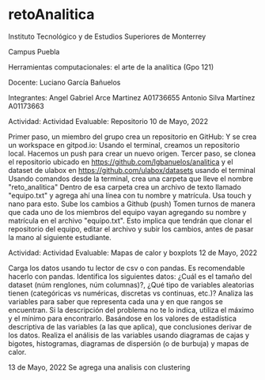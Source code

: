 # retoAnalitica

Instituto Tecnológico y de Estudios Superiores de Monterrey 

Campus Puebla 



Herramientas computacionales: el arte de la analítica (Gpo 121)

Docente: 
Luciano García Bañuelos

Integrantes:
Angel Gabriel Arce Martinez A01736655
Antonio Silva Martínez A01173663

Actividad:
Actividad Evaluable: Repositorio
10 de Mayo, 2022

Primer paso, un miembro del grupo crea un repositorio en GitHub:
Y se crea un workspace en gitpod.io:
Usando el terminal, creamos un repositorio local. Hacemos un push para crear un nuevo origen.
Tercer paso, se clonea el repositorio ubicado en https://github.com/lgbanuelos/analitica y el dataset de ulabox en https://github.com/ulabox/datasets usando el terminal
Usando comandos desde la terminal, crea una carpeta que lleve el nombre "reto_analitica"
Dentro de esa carpeta crea un archivo de texto llamado "equipo.txt" y agrega ahí una línea con tu nombre y matrícula. Usa touch y nano para esto.
Sube los cambios a Github (push)
Tomen turnos de manera que cada uno de los miembros del equipo vayan agregando su nombre y matrícula en el archivo "equipo.txt". Esto implica que tendrán que clonar el repositorio del equipo, editar el archivo y subir los cambios, antes de pasar la mano al siguiente estudiante.

Actividad:
Actividad Evaluable: Mapas de calor y boxplots
12 de Mayo, 2022

Carga los datos usando tu lector de csv o con pandas. Es recomendable hacerlo con pandas.
Identifica los siguientes datos: ¿Cuál es el tamaño del dataset (núm renglones, núm columnas)?, ¿Qué tipo de variables aleatorias tienen (categóricas vs numéricas, discretas vs continuas, etc.)?
Analiza las variables para saber que representa cada una y en que rangos se encuentran. Si la descripción del problema no te lo indica, utiliza el máximo y el mínimo para encontrarlo.
Basándose en los valores de estadística descriptiva de las variables (a las que aplica), que conclusiones derivar de los datos.
Realiza el análisis de las variables usando diagramas de cajas y bigotes, histogramas, diagramas de dispersión (o de burbuja) y mapas de calor.

13 de Mayo, 2022
Se agrega una analisis con clustering
